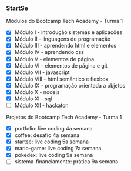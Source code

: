 ### StartSe

Módulos do Bootcamp Tech Academy - Turma 1

- [x] Módulo I - introdução sistemas e aplicações
- [x] Módulo II - linguagens de programação
- [x] Módulo III - aprendendo html e elementos
- [x] Módulo IV - aprendendo css
- [x] Módulo V - elementos de página
- [x] Módulo VI - elementos de página e git
- [x] Módulo VII - javascript
- [x] Módulo VIII - html semântico e flexbox
- [x] Módulo IX - programação orientada a objetos
- [x] Módulo X - nodejs
- [x] Módulo XI - sql
- [ ] Módulo XII - hackaton

Projetos do Bootcamp Tech Academy - Turma 1

- [x] portfolio: live coding 4a semana
- [x] coffee: desafio 4a semana
- [x] startse: live coding 5a semana
- [x] mario-game: live coding 7a semana
- [x] pokedex: live coding 9a semana
- [ ] sistema-financiamento: prática 9a semana
